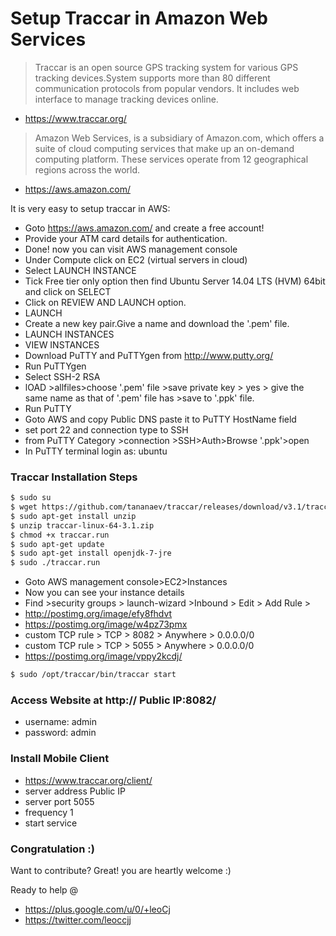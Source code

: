 # Setup Traccar in Amazon Web Services

>Traccar is an open source GPS tracking system for various GPS tracking devices.System supports more than 80 different communication protocols from popular vendors. It includes web interface to manage tracking devices online.

- https://www.traccar.org/

>Amazon Web Services, is a subsidiary of Amazon.com, which offers a suite of cloud computing services that make up an on-demand computing platform. These services operate from 12 geographical regions across the world.

  - https://aws.amazon.com/

It is very easy to setup traccar in AWS:
  - Goto https://aws.amazon.com/ and create a free account!
  - Provide your ATM card details for authentication.
  - Done! now you can visit AWS management console
  - Under Compute click on EC2 (virtual servers in cloud)
  - Select LAUNCH INSTANCE
  - Tick Free tier only option then find Ubuntu Server 14.04 LTS (HVM) 64bit and click on SELECT
  - Click on REVIEW AND LAUNCH option.
  - LAUNCH
  - Create a new key pair.Give a name and download the '.pem' file.
  - LAUNCH INSTANCES
  - VIEW INSTANCES
  - Download PuTTY and PuTTYgen from http://www.putty.org/
  - Run PuTTYgen
  - Select SSH-2 RSA
  - lOAD >allfiles>choose '.pem' file >save private key > yes > give the same name as that of '.pem' file has >save to '.ppk' file.
  - Run PuTTY
  - Goto AWS and copy Public DNS paste it to PuTTY HostName field
  - set port 22 and connection type to SSH
  - from PuTTY Category >connection >SSH>Auth>Browse '.ppk'>open
  - In PuTTY terminal login as: ubuntu
### Traccar Installation Steps

```sh
$ sudo su
$ wget https://github.com/tananaev/traccar/releases/download/v3.1/traccar-linux-64-3.1.zip
$ sudo apt-get install unzip
$ unzip traccar-linux-64-3.1.zip
$ chmod +x traccar.run
$ sudo apt-get update
$ sudo apt-get install openjdk-7-jre
$ sudo ./traccar.run
```
 - Goto AWS management console>EC2>Instances
 - Now you can see your instance details
 - Find >security groups > launch-wizard >Inbound > Edit > Add Rule >
 - http://postimg.org/image/efy8fhdvt
 - https://postimg.org/image/w4pz73pmx
 - custom TCP rule > TCP > 8082 > Anywhere > 0.0.0.0/0
 - custom TCP rule > TCP > 5055 > Anywhere > 0.0.0.0/0
 - https://postimg.org/image/vppy2kcdj/

```sh
$ sudo /opt/traccar/bin/traccar start
```

### Access Website at http:// Public IP:8082/

* username: admin
* password: admin

### Install Mobile Client
  - https://www.traccar.org/client/
  - server address Public IP
  - server port 5055
  - frequency 1
  - start service

### Congratulation :)

Want to contribute? Great! you are heartly welcome :)

Ready to help @
  - https://plus.google.com/u/0/+leoCj
  - https://twitter.com/leoccjj
